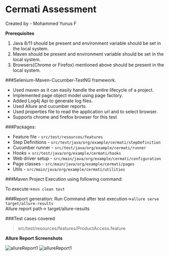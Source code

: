 # Cermati Assessment
Created by - Mohammed Yunus F  

**Prerequisites**
1. Java 8/11 should be present and environment variable should be set in the local system.
2. Maven should be present and environment variable should be set in the local system.
3. Browsers(Chrome or Firefox) mentioned above should be present in the local system.

###Selenium-Maven-Cucumber-TestNG framework.  
* Used maven as it can easily handle the entire lifecycle of a project.
* Implemented page object model using page factory.
* Added Log4j Api to generate log files.
* Used Allure and cucumber reports.
* Used properties file to read the application url and to select browser.
* Supports chrome and firefox browser for this test 

###Packages:  
* Feature file - `src/test/resources/features`
* Step Definitions - `src/test/java/org/example/cermati/stepDefinition`
* Cucumber runner - `src/test/java/org/example/cermati/runner`
* Hooks = `src/test/java/org/example/cermati/hooks`
* Web driver setup - `src/main/java/org/example/cermati/configuration`
* Page classes - `src/main/java/org/example/cermati/pages`
* Utils - `src/main/java/org/example/cermati/utilities`

###Maven Project Execution using following command:

To execute->`mvn clean test`  

###Report generation:
Run Command after test execution->`allure serve target/allure-results
`  
Allure report path-> target/allure-results

###Test cases covered
>src/test/resources/features/ProductAccess.feature

**Allure Report Screenshots**

![allureReport1](https://user-images.githubusercontent.com/67258606/204088922-8909048c-f71a-4698-be45-0c81e1d31384.png)
![allureReport1](https://user-images.githubusercontent.com/67258606/204088865-d4c4c5d8-f0e3-4bbf-8e53-a21a6fdcf879.png)

